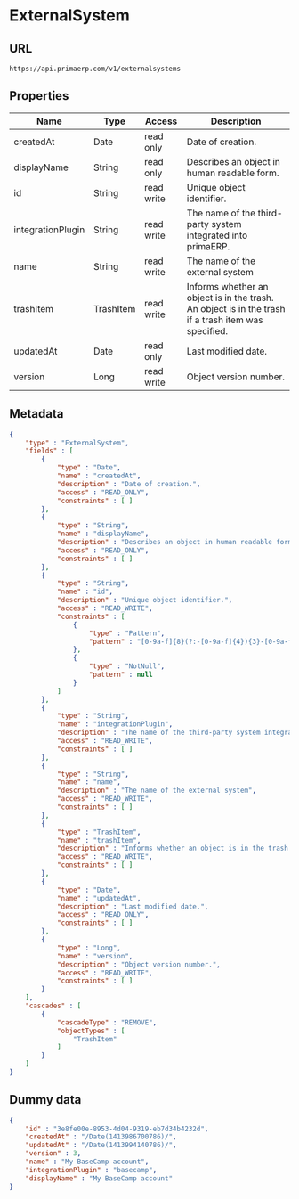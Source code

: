 ExternalSystem
==

## URL

	https://api.primaerp.com/v1/externalsystems

## Properties

| Name              | Type      | Access     | Description                                                                                         |
|-------------------|-----------|------------|-----------------------------------------------------------------------------------------------------|
| createdAt         | Date      | read only  | Date of creation.                                                                                   |
| displayName       | String    | read only  | Describes an object in human readable form.                                                         |
| id                | String    | read write | Unique object identifier.                                                                           |
| integrationPlugin | String    | read write | The name of the third-party system integrated into primaERP.                                        |
| name              | String    | read write | The name of the external system                                                                     |
| trashItem         | TrashItem | read write | Informs whether an object is in the trash. An object is in the trash if a trash item was specified. |
| updatedAt         | Date      | read only  | Last modified date.                                                                                 |
| version           | Long      | read write | Object version number.                                                                              |

## Metadata

```JSON
{
	"type" : "ExternalSystem",
	"fields" : [
		{
			"type" : "Date",
			"name" : "createdAt",
			"description" : "Date of creation.",
			"access" : "READ_ONLY",
			"constraints" : [ ]
		},
		{
			"type" : "String",
			"name" : "displayName",
			"description" : "Describes an object in human readable form.",
			"access" : "READ_ONLY",
			"constraints" : [ ]
		},
		{
			"type" : "String",
			"name" : "id",
			"description" : "Unique object identifier.",
			"access" : "READ_WRITE",
			"constraints" : [
				{
					"type" : "Pattern",
					"pattern" : "[0-9a-f]{8}(?:-[0-9a-f]{4}){3}-[0-9a-f]{12}"
				},
				{
					"type" : "NotNull",
					"pattern" : null
				}
			]
		},
		{
			"type" : "String",
			"name" : "integrationPlugin",
			"description" : "The name of the third-party system integrated into primaERP.",
			"access" : "READ_WRITE",
			"constraints" : [ ]
		},
		{
			"type" : "String",
			"name" : "name",
			"description" : "The name of the external system",
			"access" : "READ_WRITE",
			"constraints" : [ ]
		},
		{
			"type" : "TrashItem",
			"name" : "trashItem",
			"description" : "Informs whether an object is in the trash. An object is in the trash if a trash item was specified.",
			"access" : "READ_WRITE",
			"constraints" : [ ]
		},
		{
			"type" : "Date",
			"name" : "updatedAt",
			"description" : "Last modified date.",
			"access" : "READ_ONLY",
			"constraints" : [ ]
		},
		{
			"type" : "Long",
			"name" : "version",
			"description" : "Object version number.",
			"access" : "READ_WRITE",
			"constraints" : [ ]
		}
	],
	"cascades" : [
		{
			"cascadeType" : "REMOVE",
			"objectTypes" : [
				"TrashItem"
			]
		}
	]
}
```

## Dummy data

```JSON
{
	"id" : "3e8fe00e-8953-4d04-9319-eb7d34b4232d",
	"createdAt" : "/Date(1413986700786)/",
	"updatedAt" : "/Date(1413994140786)/",
	"version" : 3,
	"name" : "My BaseCamp account",
	"integrationPlugin" : "basecamp",
	"displayName" : "My BaseCamp account"
}
```
